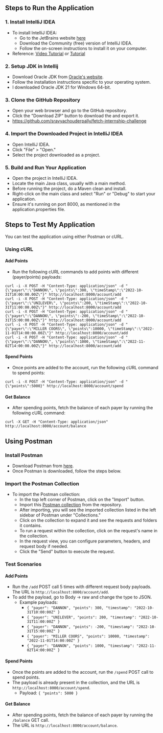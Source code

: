 ## Steps to Run the Application

### 1. Install IntelliJ IDEA
- To install IntelliJ IDEA:
    - Go to the JetBrains website [here](https://www.jetbrains.com/idea/download/?section=windows)
    - Download the Community (free) version of IntelliJ IDEA.
    - Follow the on-screen instructions to install it on your computer.
- Reference: [Video Tutorial](https://www.youtube.com/watch?v=viNG3VVnzFE) or [Tutorial](https://www.tutorialspoint.com/step-by-step-guide-to-install-intellij-idea)

### 2. Setup JDK in Intellij
- Download Oracle JDK from [Oracle's website](https://www.oracle.com/java/technologies/downloads).
- Follow the installation instructions specific to your operating system.
- I downloaded Oracle JDK 21 for Windows 64-bit.

### 3. Clone the GitHub Repository
- Open your web browser and go to the GitHub repository.
- Click the "Download ZIP" button to download the  and export it.
- https://github.com/sravyachouderpally/fetch-internship-challenge

### 4. Import the Downloaded Project in IntelliJ IDEA
- Open IntelliJ IDEA.
- Click "File" > "Open."
- Select the project downloaded as a project.

### 5. Build and Run Your Application
- Open the project in IntelliJ IDEA.
- Locate the main Java class, usually with a main method.
- Before running the project, do a Maven clean and install.
- Right-click on the main class and select "Run" or "Debug" to start your application.
- Ensure it's running on port 8000, as mentioned in the application.properties file.

## Steps to Test My Application

You can test the application using either Postman or cURL.

### Using cURL

#### Add Points
- Run the following cURL commands to add points with different (payer/points) payloads:
```shell
curl -i -X POST -H "Content-Type: application/json" -d "{\"payer\":\"DANNON\", \"points\":300, \"timeStamp\":\"2022-10-31T10:00:00.00Z\"}" http://localhost:8000/account/add
curl -i -X POST -H "Content-Type: application/json" -d "{\"payer\":\"UNILEVER\", \"points\":200, \"timeStamp\":\"2022-10-31T11:00:00.00Z\"}" http://localhost:8000/account/add
curl -i -X POST -H "Content-Type: application/json" -d "{\"payer\":\"DANNON\", \"points\":-200, \"timeStamp\":\"2022-10-31T15:00:00.00Z\"}" http://localhost:8000/account/add
curl -i -X POST -H "Content-Type: application/json" -d "{\"payer\":\"MILLER COORS\", \"points\":10000, \"timeStamp\":\"2022-11-01T14:00:00.00Z\"}" http://localhost:8000/account/add
curl -i -X POST -H "Content-Type: application/json" -d "{\"payer\":\"DANNON\", \"points\":1000, \"timeStamp\":\"2022-11-02T14:00:00.00Z\"}" http://localhost:8000/account/add
```
#### Spend Points
- Once points are added to the account, run the following cURL command to spend points:
```shell
curl -i -X POST -H "Content-Type: application/json" -d "{\"points\":5000}" http://localhost:8000/account/spend
```
#### Get Balance
- After spending points, fetch the balance of each payer by running the following cURL command:
```shell
curl -X GET -H "Content-Type: application/json" http://localhost:8000/account/balance
```

## Using Postman

### Install Postman
- Download Postman from [here](https://www.postman.com/downloads/).
- Once Postman is downloaded, follow the steps below.

### Import the Postman Collection
- To import the Postman collection:
  - In the top left corner of Postman, click on the "Import" button.
  - Import this [Postman collection](https://github.com/sravyachouderpally/fetch-internship-challenge/blob/main/fetch-application-collection) from the repository.
  - After importing, you will see the imported collection listed in the left sidebar of Postman under "Collections."
  - Click on the collection to expand it and see the requests and folders it contains.
  - To run a request within the collection, click on the request's name in the collection.
  - In the request view, you can configure parameters, headers, and request body if needed.
  - Click the "Send" button to execute the request.

### Test Scenarios

#### Add Points
- Run the `/add` POST call 5 times with different request body payloads. The URL is `http://localhost:8000/account/add`.
- To add the payload, go to Body -> raw and change the type to JSON.
  - Example payloads:
    - `{ "payer": "DANNON", "points": 300, "timestamp": "2022-10-31T10:00:00Z" }`
    - `{ "payer": "UNILEVER", "points": 200, "timestamp": "2022-10-31T11:00:00Z" }`
    - `{ "payer": "DANNON", "points": -200, "timestamp": "2022-10-31T15:00:00Z" }`
    - `{ "payer": "MILLER COORS", "points": 10000, "timestamp": "2022-11-01T14:00:00Z" }`
    - `{ "payer": "DANNON", "points": 1000, "timestamp": "2022-11-02T14:00:00Z" }`

#### Spend Points
- Once the points are added to the account, run the `/spend` POST call to spend points.
- The payload is already present in the collection, and the URL is `http://localhost:8000/account/spend`.
  - Payload: `{ "points": 5000 }`

#### Get Balance
- After spending points, fetch the balance of each payer by running the `/balance` GET call.
- The URL is `http://localhost:8000/account/balance`.
